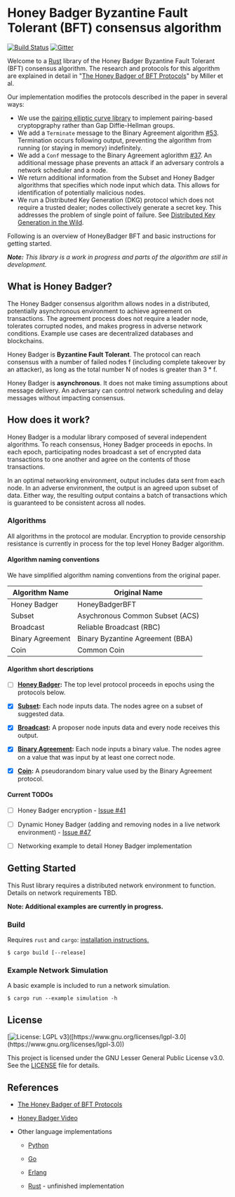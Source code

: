 # Honey Badger Byzantine Fault Tolerant (BFT) consensus algorithm

[![Build Status](https://travis-ci.com/poanetwork/hbbft.svg?branch=master)](https://travis-ci.com/poanetwork/hbbft) 
[![Gitter](https://badges.gitter.im/poanetwork/hbbft.svg)](https://gitter.im/poanetwork/hbbft?utm_source=badge&utm_medium=badge&utm_campaign=pr-badge)

Welcome to a [Rust](https://www.rust-lang.org/en-US/) library of the Honey Badger Byzantine Fault Tolerant (BFT) consensus algorithm. The research and protocols for this algorithm are explained in detail in "[The Honey Badger of BFT Protocols](https://eprint.iacr.org/2016/199.pdf)" by Miller et al.

Our implementation modifies the protocols described in the paper in several ways:
*  We use the [pairing elliptic curve library](https://github.com/ebfull/pairing) to implement pairing-based cryptopgraphy rather than Gap Diffie-Hellman groups. 
* We add a `Terminate` message to the Binary Agreement algorithm [#53](https://github.com/poanetwork/hbbft/issues/55). Termination occurs following output, preventing the algorithm from running (or staying in memory) indefinitely.
*  We add a `Conf` message to the Binary Agreement aglorithm [#37](https://github.com/poanetwork/hbbft/issues/37). An additional message phase prevents an attack if an adversary controls a network scheduler and a node.
*  We return additional information from the Subset and Honey Badger algorithms that specifies which node input which data. This allows for identification of potentially malicious nodes.
* We run a Distributed Key Generation (DKG) protocol which does not require a trusted dealer; nodes collectively generate a secret key. This addresses the problem of single point of failure. See [Distributed Key Generation in the Wild](https://eprint.iacr.org/2012/377.pdf).

Following is an overview of HoneyBadger BFT and basic instructions for getting started. 

_**Note:** This library is a work in progress and parts of the algorithm are still in development._

## What is Honey Badger?
The Honey Badger consensus algorithm allows nodes in a distributed, potentially asynchronous environment to achieve agreement on transactions. The agreement process does not require a leader node, tolerates corrupted nodes, and makes progress in adverse network conditions. Example use cases are decentralized databases and blockchains.

Honey Badger is **Byzantine Fault Tolerant**. The protocol can reach consensus with a number of failed nodes f (including complete takeover by an attacker), as long as the total number N of nodes is greater than 3 * f.

Honey Badger is **asynchronous**.  It does not make timing assumptions about message delivery. An adversary can control network scheduling and delay messages without impacting consensus.

## How does it work?
Honey Badger is a modular library composed of several independent algorithms.  To reach consensus, Honey Badger proceeds in epochs. In each epoch, participating nodes broadcast a set of encrypted data transactions to one another and agree on the contents of those transactions. 

In an optimal networking environment, output includes data sent from each node. In an adverse environment, the output is an agreed upon subset of data. Either way, the resulting output contains a batch of transactions which is guaranteed to be consistent across all nodes.  

### Algorithms

All algorithms in the protocol are modular. Encryption to provide censorship resistance is currently in process for the top level Honey Badger algorithm.

#### Algorithm naming conventions  

We have simplified algorithm naming conventions from the original paper.

|  Algorithm Name  | Original Name                    | 
| ---------------- | -------------------------------- | 
| Honey Badger     | HoneyBadgerBFT                   | 
| Subset           | Asychronous Common Subset (ACS)  |  
| Broadcast        | Reliable Broadcast (RBC)         |  
| Binary Agreement | Binary Byzantine Agreement (BBA) |  
| Coin             | Common Coin                      |  

#### Algorithm short descriptions

- [ ] **[Honey Badger](https://github.com/poanetwork/hbbft/blob/master/src/honey_badger.rs):** The top level protocol proceeds in epochs using the protocols below. 

- [x] **[Subset](https://github.com/poanetwork/hbbft/blob/master/src/common_subset.rs):** Each node inputs data. The nodes agree on a subset of suggested data. 

- [x] **[Broadcast](https://github.com/poanetwork/hbbft/blob/master/src/broadcast.rs):** A proposer node inputs data and every node receives this output.

- [x] **[Binary Agreement](https://github.com/poanetwork/hbbft/blob/master/src/agreement/mod.rs):** Each node inputs a binary value. The nodes agree on a value that was input by at least one correct node. 

- [x] **[Coin](https://github.com/poanetwork/hbbft/blob/master/src/common_coin.rs):** A pseudorandom binary value used by the Binary Agreement protocol.


#### Current TODOs

- [ ] Honey Badger encryption - [Issue #41](https://github.com/poanetwork/hbbft/issues/41)

- [ ] Dynamic Honey Badger (adding and removing nodes in a live network environment) - [Issue #47](https://github.com/poanetwork/hbbft/issues/47#issuecomment-394640406)

- [ ] Networking example to detail Honey Badger implementation

## Getting Started

This Rust library requires a distributed network environment to function. Details on network requirements TBD. 

**Note: Additional examples are currently in progress.**

### Build

Requires `rust` and `cargo`: [installation instructions.](https://www.rust-lang.org/en-US/install.html)

```
$ cargo build [--release]
```

### Example Network Simulation

A basic example is included to run a network simulation.

```
$ cargo run --example simulation -h
```

## License

[![License: LGPL v3]([https://img.shields.io/badge/License-LGPL%20v3-blue.svg](https://img.shields.io/badge/License-LGPL%20v3-blue.svg))]([https://www.gnu.org/licenses/lgpl-3.0](https://www.gnu.org/licenses/lgpl-3.0))

This project is licensed under the GNU Lesser General Public License v3.0. See the [LICENSE](LICENSE) file for details.

## References

* [The Honey Badger of BFT Protocols](https://eprint.iacr.org/2016/199.pdf)

* [Honey Badger Video](https://www.youtube.com/watch?v=Qone4j1hCt8)

* Other language implementations

  * [Python](https://github.com/amiller/HoneyBadgerBFT)

  * [Go](https://github.com/anthdm/hbbft)

  * [Erlang](https://github.com/helium/erlang-hbbft)

  * [Rust](https://github.com/rphmeier/honeybadger) - unfinished implementation
